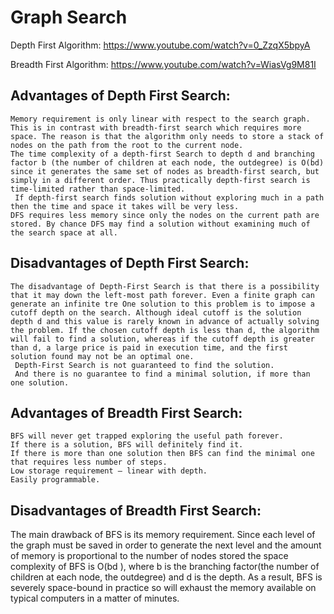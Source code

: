 # Graph Search
Depth First Algorithm:
https://www.youtube.com/watch?v=0_ZzqX5bpyA

Breadth First Algorithm:
https://www.youtube.com/watch?v=WiasVg9M81I

## Advantages of Depth First Search:

    Memory requirement is only linear with respect to the search graph. This is in contrast with breadth-first search which requires more space. The reason is that the algorithm only needs to store a stack of nodes on the path from the root to the current node.
    The time complexity of a depth-first Search to depth d and branching factor b (the number of children at each node, the outdegree) is O(bd) since it generates the same set of nodes as breadth-first search, but simply in a different order. Thus practically depth-first search is time-limited rather than space-limited.
     If depth-first search finds solution without exploring much in a path then the time and space it takes will be very less.
    DFS requires less memory since only the nodes on the current path are stored. By chance DFS may find a solution without examining much of the search space at all.

## Disadvantages of Depth First Search:

    The disadvantage of Depth-First Search is that there is a possibility that it may down the left-most path forever. Even a finite graph can generate an infinite tre One solution to this problem is to impose a cutoff depth on the search. Although ideal cutoff is the solution depth d and this value is rarely known in advance of actually solving the problem. If the chosen cutoff depth is less than d, the algorithm will fail to find a solution, whereas if the cutoff depth is greater than d, a large price is paid in execution time, and the first solution found may not be an optimal one.
     Depth-First Search is not guaranteed to find the solution.
     And there is no guarantee to find a minimal solution, if more than one solution.


## Advantages of Breadth First Search:

    BFS will never get trapped exploring the useful path forever.
    If there is a solution, BFS will definitely find it.
    If there is more than one solution then BFS can find the minimal one that requires less number of steps.
    Low storage requirement – linear with depth.
    Easily programmable.

## Disadvantages of Breadth First Search:

The main drawback of BFS is its memory requirement. Since each level of the graph must be saved in order to generate the next level and the amount of memory is proportional to the number of nodes stored the space complexity of BFS is O(bd ), where b is the branching factor(the number of children at each node, the outdegree) and d is the depth. As a result, BFS is severely space-bound in practice so will exhaust the memory available on typical computers in a matter of minutes.
